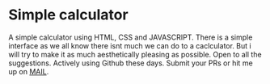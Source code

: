 # Simple calculator

A simple calculator using HTML, CSS and JAVASCRIPT.
There is a simple interface as we all know there isnt much we can do to a caclculator. But i will try to make it as much aesthetically pleasing as possible.
Open to all the suggestions.
Actively using Github these days.
Submit your PRs or hit me up on [MAIL](mailto:tech.adishar@gmail.com).
